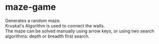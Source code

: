# maze-game

Generates a random maze.
<br>
Kruskal's Algorithm is used to connect the walls. 
<br>
The maze can be solved manually using arrow keys, or using two search algorithms: depth or breadth first search. 

  
